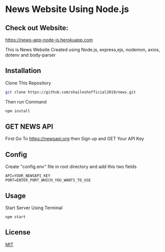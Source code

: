 
# News Website Using Node.js 

## Check out Website:
https://news-app-node-js.herokuapp.com

This is News Website Created using Node.js, express,ejs, nodemon, axios, dotenv and body-parser

## Installation

Clone This Repository

```bash
git clone https://github.com/shaileshofficial2019/news.git
```
Then run Command 
```bash
npm install
```
## GET NEWS API

First Go To https://newsapi.org then Sign up and GET Your API Key
## Config
Create "config.env" file in root directory and add this two fields
```env
API=YOUR_NEWSAPI_KEY
PORT=ENTER_PORT_WHICH_YOU_WANTS_TO_USE

```

## Usage
Start Server Using Terminal
```node
npm start
```

## License
[MIT](https://choosealicense.com/licenses/mit/)
